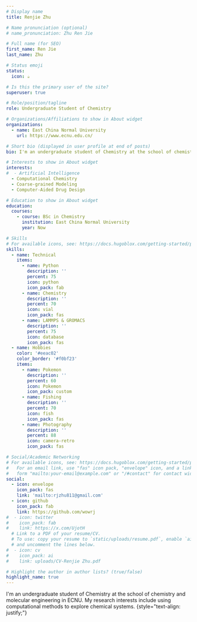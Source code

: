 ```yaml
---
# Display name
title: Renjie Zhu

# Name pronunciation (optional)
# name_pronunciation: Zhu Ren Jie

# Full name (for SEO)
first_name: Ren Jie
last_name: Zhu

# Status emoji
status:
  icon: ☕️

# Is this the primary user of the site?
superuser: true

# Role/position/tagline
role: Undergraduate Student of Chemistry

# Organizations/Affiliations to show in About widget
organizations:
  - name: East China Normal University
    url: https://www.ecnu.edu.cn/

# Short bio (displayed in user profile at end of posts)
bio: I'm an undergraduate student of Chemistry at the school of chemistry and molecular engineering in ECNU. My research interests include using computational methods to explore chemical systems.

# Interests to show in About widget
interests:
#  - Artificial Intelligence
  - Computational Chemistry
  - Coarse-grained Modeling
  - Computer-Aided Drug Design

# Education to show in About widget
education:
  courses:
    - course: BSc in Chemistry
      institution: East China Normal University
      year: Now

# Skills
# For available icons, see: https://docs.hugoblox.com/getting-started/page-builder/#icons
skills:
  - name: Technical
    items:
      - name: Python
        description: ''
        percent: 75
        icon: python
        icon_pack: fab
      - name: Chemistry
        description: ''
        percent: 70
        icon: vial
        icon_pack: fas
      - name: LAMMPS & GROMACS
        description: ''
        percent: 75
        icon: database
        icon_pack: fas
  - name: Hobbies
    color: '#eeac02'
    color_border: '#f0bf23'
    items:
      - name: Pokemon
        description: ''
        percent: 60
        icon: Pokemon
        icon_pack: custom
      - name: Fishing
        description: ''
        percent: 70
        icon: fish
        icon_pack: fas
      - name: Photography
        description: ''
        percent: 88
        icon: camera-retro
        icon_pack: fas

# Social/Academic Networking
# For available icons, see: https://docs.hugoblox.com/getting-started/page-builder/#icons
#   For an email link, use "fas" icon pack, "envelope" icon, and a link in the
#   form "mailto:your-email@example.com" or "/#contact" for contact widget.
social:
  - icon: envelope
    icon_pack: fas
    link: 'mailto:rjzhu811@gmail.com'
  - icon: github
    icon_pack: fab
    link: https://github.com/wowrj
#  - icon: twitter
#    icon_pack: fab
#    link: https://x.com/UjotH
  # Link to a PDF of your resume/CV.
  # To use: copy your resume to `static/uploads/resume.pdf`, enable `ai` icons in `params.yaml`,
  # and uncomment the lines below.
#  - icon: cv
#    icon_pack: ai
#    link: uploads/CV-Renjie Zhu.pdf

# Highlight the author in author lists? (true/false)
highlight_name: true
---
```


I'm an undergraduate student of Chemistry at the school of chemistry and molecular engineering in ECNU. My research interests include using computational methods to explore chemical systems.
{style="text-align: justify;"}